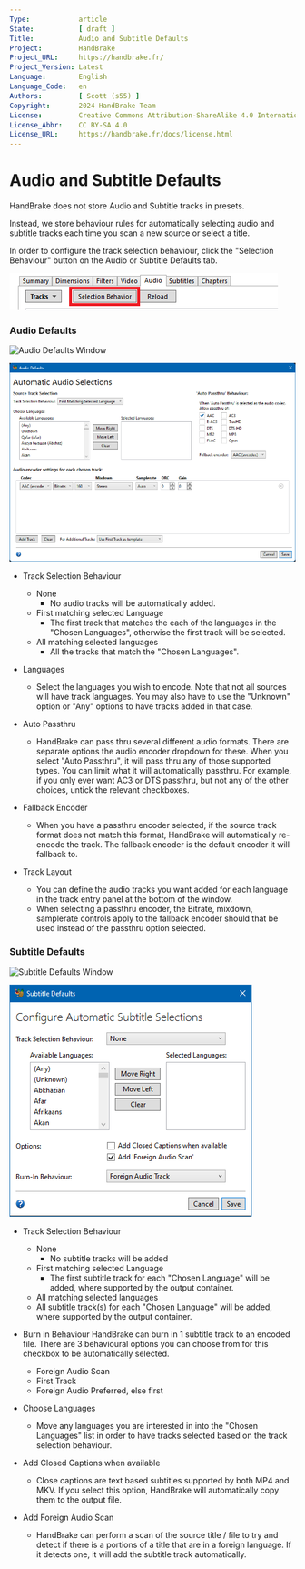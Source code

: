 ```yaml
---
Type:            article
State:           [ draft ]
Title:           Audio and Subtitle Defaults
Project:         HandBrake
Project_URL:     https://handbrake.fr/
Project_Version: Latest
Language:        English
Language_Code:   en
Authors:         [ Scott (s55) ]
Copyright:       2024 HandBrake Team
License:         Creative Commons Attribution-ShareAlike 4.0 International
License_Abbr:    CC BY-SA 4.0
License_URL:     https://handbrake.fr/docs/license.html
---
```


Audio and Subtitle Defaults
=============================

HandBrake does not store Audio and Subtitle tracks in presets.

Instead, we store behaviour rules for automatically selecting audio and subtitle tracks each time you scan a new source or select a title.

In order to configure the track selection behaviour, click the "Selection Behaviour" button on the Audio or Subtitle Defaults tab.

![Audio Defaults Access Button](../../images/windows/audio-configure-defaults-button-win-1.4.0.png "Audio Defaults Window")

### Audio Defaults

<!-- .system-macos -->
![Audio Defaults Window](../../images/mac/audio-defaults-mac-1.4.0.png "Audio Defaults Window")
<!-- /.system-macos -->
<!-- .system-windows -->
![Audio Defaults Window](../../images/windows/audio-defaults-win-1.8.0.png "Audio Defaults Window")
<!-- /.system-windows -->

- Track Selection Behaviour
  - None
    - No audio tracks will be automatically added.
  - First matching selected Language
    - The first track that matches the each of the languages in the "Chosen Languages", otherwise the first track will be selected.
  - All matching selected languages
    - All the tracks that match the "Chosen Languages".
    
- Languages
  - Select the languages you wish to encode. Note that not all sources will have track languages. You may also have to use the "Unknown" option or "Any" options to have tracks added in that case.

- Auto Passthru
  - HandBrake can pass thru several different audio formats. There are separate options the audio encoder dropdown for these. When you select "Auto Passthru", it will pass thru any of those supported types.  You can limit what it will automatically passthru. For example, if you only ever want AC3 or DTS passthru, but not any of the other choices, untick the relevant checkboxes.
  
- Fallback Encoder
  - When you have a passthru encoder selected, if the source track format does not match this format, HandBrake will automatically re-encode the track. The fallback encoder is the default encoder it will fallback to.  
  
- Track Layout
  - You can define the audio tracks you want added for each language in the track entry panel at the bottom of the window.
  - When selecting a passthru encoder, the Bitrate, mixdown, samplerate controls apply to the fallback encoder should that be used instead of the passthru option selected. 

### Subtitle Defaults

<!-- .system-macos -->
![Subtitle Defaults Window](../../images/mac/subtitle-defaults-mac-1.4.0.png "Audio Defaults Window")
<!-- /.system-macos -->
<!-- .system-windows -->
![Subtitle Defaults Window](../../images/windows/subtitle-defaults-win-1.4.0.png "Subtitle Defaults Window")
<!-- /.system-windows -->

- Track Selection Behaviour
  - None
    - No subtitle tracks will be added
  - First matching selected Language
    - The first subtitle track for each "Chosen Language" will be added, where supported by the output container. 
  - All matching selected languages
   - All subtitle track(s) for each "Chosen Language" will be added, where supported by the output container. 
   
- Burn in Behaviour
  HandBrake can burn in 1 subtitle track to an encoded file. There are 3 behavioural options you can choose from for this checkbox to be automatically selected.
  - Foreign Audio Scan
  - First Track
  - Foreign Audio Preferred, else first
  
- Choose Languages
  - Move any languages you are interested in into the "Chosen Languages" list in order to have tracks selected based on the track selection behaviour.
  
- Add Closed Captions when available
  - Close captions are text based subtitles supported by both MP4 and MKV. If you select this option, HandBrake will automatically copy them to the output file.
  
- Add Foreign Audio Scan
  - HandBrake can perform a scan of the source title / file to try and detect if there is a portions of a title that are in a foreign language. If it detects one, it will add the subtitle track automatically. 
